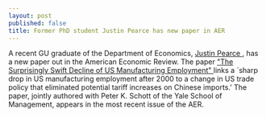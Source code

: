 ```yaml
---
layout: post
published: false
title: Former PhD student Justin Pearce has new paper in AER
---
```



<p> A recent GU graduate of the Department of Economics, <a  href="http://www.justinrpierce.com/"> Justin Pearce </a>, has a new paper out in the American Economic Review. The paper   <a href="http://pubs.aeaweb.org/doi/pdfplus/10.1257/aer.20131578"> "The Surprisingly Swift Decline of
US Manufacturing Employment" </a> links a  `sharp drop in US manufacturing employment
after 2000 to a change in US trade policy that eliminated potential
tariff increases on Chinese imports.'  The paper, jointly authored with Peter K. Schott of the Yale School of Management,  appears in the most recent issue of the AER. 
 </p>
